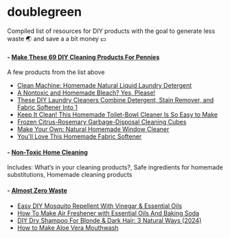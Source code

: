 # doublegreen

Compiled list of resources for DIY products with the goal to generate less waste 🌏 and save a a bit money 💵


#### - [Make These 69 DIY Cleaning Products For Pennies](https://www.popsugar.com/smart-living/diy-cleaning-products-28901279)
A few products from the list above

* [Clean Machine: Homemade Natural Liquid Laundry Detergent](https://www.popsugar.com/smart-living/homemade-liquid-laundry-detergent-28441787)
* [A Nontoxic and Homemade Bleach? Yes, Please!](https://www.popsugar.com/smart-living/homemade-bleach-33384870)
* [These DIY Laundry Cleaners Combine Detergent, Stain Remover, and Fabric Softener Into 1](https://www.popsugar.com/smart-living/all-one-laundry-bombs-31354476)
* [Keep It Clean! This Homemade Toilet-Bowl Cleaner Is So Easy to Make](https://www.popsugar.com/smart-living/homemade-toilet-bowl-cleaner-28855947)
* [Frozen Citrus-Rosemary Garbage-Disposal Cleaning Cubes](https://www.popsugar.com/smart-living/frozen-citrus-rosemary-garbage-disposal-cleaners-34815011)
* [Make Your Own: Natural Homemade Window Cleaner](https://www.popsugar.com/smart-living/homemade-window-cleaner-28139073)
* [You'll Love This Homemade Fabric Softener](https://www.popsugar.com/smart-living/homemade-fabric-softener-26948809)

#### - [Non-Toxic Home Cleaning](https://learn.eartheasy.com/guides/non-toxic-home-cleaning/)
Includes: What’s in your cleaning products?, Safe ingredients for homemade substitutions, Homemade cleaning products 

#### - [Almost Zero Waste](https://www.almostzerowaste.com/)
* [Easy DIY Mosquito Repellent With Vinegar & Essential Oils](https://www.almostzerowaste.com/diy-mosquito-repellent-with-vinegar/)
* [How To Make Air Freshener with Essential Oils And Baking Soda](https://www.almostzerowaste.com/air-freshener-with-essential-oils/)
* [DIY Dry Shampoo For Blonde & Dark Hair: 3 Natural Ways (2024)](https://www.almostzerowaste.com/dry-shampoo-recipes/)
* [How to Make Aloe Vera Mouthwash](https://www.almostzerowaste.com/diy-aloe-vera-mouthwash/)



